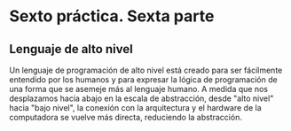# Sexto práctica. Sexta parte
## Lenguaje de alto nivel

Un lenguaje de programación de alto nivel está creado para ser fácilmente entendido por los humanos y para expresar la lógica de programación de una forma que se asemeje más al lenguaje humano. A medida que nos desplazamos hacia abajo en la escala de abstracción, desde "alto nivel" hacia "bajo nivel", la conexión con la arquitectura y el hardware de la computadora se vuelve más directa, reduciendo la abstracción.
